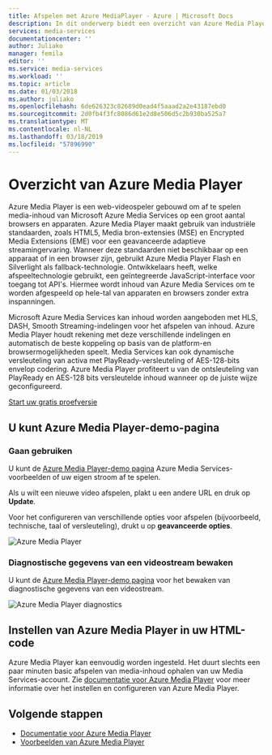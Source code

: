 ```yaml
---
title: Afspelen met Azure MediaPlayer - Azure | Microsoft Docs
description: In dit onderwerp biedt een overzicht van Azure Media Player.
services: media-services
documentationcenter: ''
author: Juliako
manager: femila
editor: ''
ms.service: media-services
ms.workload: ''
ms.topic: article
ms.date: 01/03/2018
ms.author: juliako
ms.openlocfilehash: 6de626323c82689d0ead4f5aaad2a2e43187ebd0
ms.sourcegitcommit: 2d0fb4f3fc8086d61e2d8e506d5c2b930ba525a7
ms.translationtype: MT
ms.contentlocale: nl-NL
ms.lasthandoff: 03/18/2019
ms.locfileid: "57896990"
---
```

# <a name="azure-media-player-overview"></a>Overzicht van Azure Media Player

Azure Media Player is een web-videospeler gebouwd om af te spelen media-inhoud van Microsoft Azure Media Services op een groot aantal browsers en apparaten. Azure Media Player maakt gebruik van industriële standaarden, zoals HTML5, Media bron-extensies (MSE) en Encrypted Media Extensions (EME) voor een geavanceerde adaptieve streamingervaring. Wanneer deze standaarden niet beschikbaar op een apparaat of in een browser zijn, gebruikt Azure Media Player Flash en Silverlight als fallback-technologie. Ontwikkelaars heeft, welke afspeeltechnologie gebruikt, een geïntegreerde JavaScript-interface voor toegang tot API's. Hiermee wordt inhoud van Azure Media Services om te worden afgespeeld op hele-tal van apparaten en browsers zonder extra inspanningen.

Microsoft Azure Media Services kan inhoud worden aangeboden met HLS, DASH, Smooth Streaming-indelingen voor het afspelen van inhoud. Azure Media Player houdt rekening met deze verschillende indelingen en automatisch de beste koppeling op basis van de platform-en browsermogelijkheden speelt. Media Services kan ook dynamische versleuteling van activa met PlayReady-versleuteling of AES-128-bits envelop codering. Azure Media Player profiteert u van de ontsleuteling van PlayReady en AES-128 bits versleutelde inhoud wanneer op de juiste wijze geconfigureerd. 

[Start uw gratis proefversie](https://azure.microsoft.com/en-us/pricing/free-trial/)

## <a name="use-azure-media-player-demo-page"></a>U kunt Azure Media Player-demo-pagina

### <a name="start-using"></a>Gaan gebruiken

U kunt de [Azure Media Player-demo pagina](https://aka.ms/amp) Azure Media Services-voorbeelden of uw eigen stroom af te spelen.  

Als u wilt een nieuwe video afspelen, plakt u een andere URL en druk op **Update**.

Voor het configureren van verschillende opties voor afspelen (bijvoorbeeld, technische, taal of versleuteling), drukt u op **geavanceerde opties**.

![Azure Media Player](./media/azure-media-player/home-page.png)

### <a name="monitor-diagnostics-of-a-video-stream"></a>Diagnostische gegevens van een videostream bewaken

U kunt de [Azure Media Player-demo pagina](https://aka.ms/amp) voor het bewaken van diagnostische gegevens van een videostream. 

![Azure Media Player diagnostics](./media/azure-media-player/diagnostics.png)

## <a name="set-up-azure-media-player-in-your-html"></a>Instellen van Azure Media Player in uw HTML-code

Azure Media Player kan eenvoudig worden ingesteld. Het duurt slechts een paar minuten basic afspelen van media-inhoud ophalen van uw Media Services-account. Zie [documentatie voor Azure Media Player](https://aka.ms/ampdocs) voor meer informatie over het instellen en configureren van Azure Media Player. 

## <a name="next-steps"></a>Volgende stappen

- [Documentatie voor Azure Media Player](https://aka.ms/ampdocs)
- [Voorbeelden van Azure Media Player](https://aka.ms/ampsamples)

